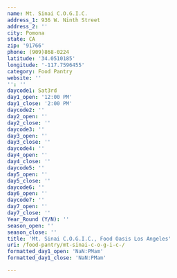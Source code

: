 ```yaml
---
name: Mt. Sinai C.O.G.I.C.
address_1: 936 W. Ninth Street
address_2: ''
city: Pomona
state: CA
zip: '91766'
phone: (909)868-0224
latitude: '34.0510185'
longitude: '-117.7596455'
category: Food Pantry
website: ''
'': ''
daycode1: Sat3rd
day1_open: '12:00 PM'
day1_close: '2:00 PM'
daycode2: ''
day2_open: ''
day2_close: ''
daycode3: ''
day3_open: ''
day3_close: ''
daycode4: ''
day4_open: ''
day4_close: ''
daycode5: ''
day5_open: ''
day5_close: ''
daycode6: ''
day6_open: ''
daycode7: ''
day7_open: ''
day7_close: ''
Year_Round (Y/N): ''
season_open: ''
season_close: ''
title: 'Mt. Sinai C.O.G.I.C., Food Oasis Los Angeles'
uri: /food-pantry/mt-sinai-c-o-g-i-c-/
formatted_day1_open: 'NaN:PMam'
formatted_day1_close: 'NaN:PMam'

---
```

